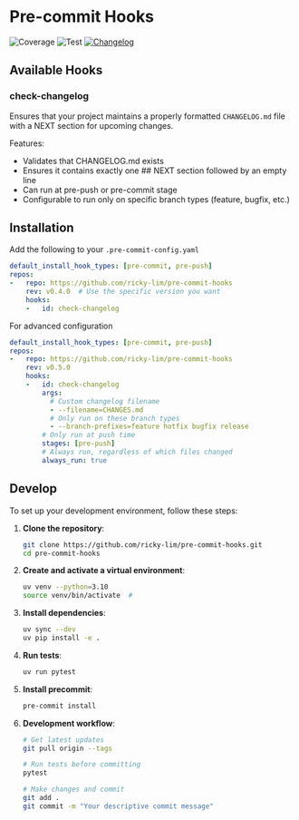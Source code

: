 # Pre-commit Hooks

![Coverage](https://img.shields.io/badge/coverage-100.00%25-brightgreen)
![Test](https://github.com/ricky-lim/pre-commit-hooks/actions/workflows/test.yml/badge.svg)
[![Changelog](https://img.shields.io/badge/changelog-Common%20Changelog-blue.svg)](CHANGELOG.md)

## Available Hooks

### check-changelog

Ensures that your project maintains a properly formatted `CHANGELOG.md` file with a NEXT section for upcoming changes.

Features:
- Validates that CHANGELOG.md exists
- Ensures it contains exactly one ## NEXT section followed by an empty line
- Can run at pre-push or pre-commit stage
- Configurable to run only on specific branch types (feature, bugfix, etc.)

## Installation

Add the following to your `.pre-commit-config.yaml`

```yaml
default_install_hook_types: [pre-commit, pre-push]
repos:
-   repo: https://github.com/ricky-lim/pre-commit-hooks
    rev: v0.4.0  # Use the specific version you want
    hooks:
    -   id: check-changelog
```

For advanced configuration

```yaml
default_install_hook_types: [pre-commit, pre-push]
repos:
-   repo: https://github.com/ricky-lim/pre-commit-hooks
    rev: v0.5.0
    hooks:
    -   id: check-changelog
        args:
          # Custom changelog filename
          - --filename=CHANGES.md
          # Only run on these branch types
          - --branch-prefixes=feature hotfix bugfix release
        # Only run at push time
        stages: [pre-push]
        # Always run, regardless of which files changed
        always_run: true
```

## Develop

To set up your development environment, follow these steps:

1. **Clone the repository**:
    ```bash
    git clone https://github.com/ricky-lim/pre-commit-hooks.git
    cd pre-commit-hooks
    ```

2. **Create and activate a virtual environment**:
    ```bash
    uv venv --python=3.10
    source venv/bin/activate  #
    ```

3. **Install dependencies**:
    ```bash
    uv sync --dev
    uv pip install -e .
    ```

4.  **Run tests**:
    ```bash
    uv run pytest
    ```

5. **Install precommit**:
   ```bash
   pre-commit install
   ```

6. **Development workflow**:
    ```bash
    # Get latest updates
    git pull origin --tags

    # Run tests before committing
    pytest

    # Make changes and commit
    git add .
    git commit -m "Your descriptive commit message"
    ```
